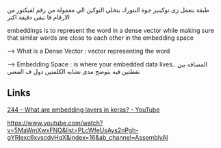 
طبقة بتعمل زى توكينيز جوة النتورك
بتخلي التوكين الي معمولة من رقم لفيكتور من الارقام
فا تبقى دقيقة اكتر


embeddings is to represent the word in a dense vector while making sure that similar words are close to each other in the embedding space

--> What is a Dense Vector  :
vector representing the word

--> Embedding Space :
is where your embedded data lives..
المسافه بين نقطتين فيه بتوضح مدى تشابه الكلمتين دول ف المعنى
## Links
[244 - What are embedding layers in keras? - YouTube](https://www.youtube.com/watch?v=nam2zR7p7Os)

https://www.youtube.com/watch?v=5MaWmXwxFNQ&list=PLcWfeUsAys2nPgh-gYRlexc6xvscdvHqX&index=16&ab_channel=AssemblyAI
